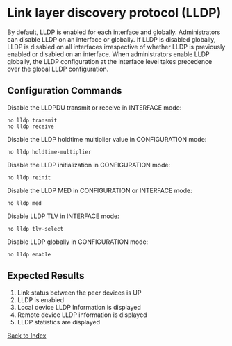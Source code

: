 # Link layer discovery protocol (LLDP)

By default, LLDP is enabled for each interface and globally. Administrators can disable LLDP on an interface or globally. If LLDP is disabled globally, LLDP is disabled on all interfaces irrespective of whether LLDP is previously enabled or disabled on an interface. When administrators enable LLDP globally, the LLDP configuration at the interface level takes precedence over the global LLDP configuration.

## Configuration Commands

Disable the LLDPDU transmit or receive in INTERFACE mode:

```
no lldp transmit
no lldp receive
```

Disable the LLDP holdtime multiplier value in CONFIGURATION mode:

```
no lldp holdtime-multiplier
```

Disable the LLDP initialization in CONFIGURATION mode:

```
no lldp reinit
```

Disable the LLDP MED in CONFIGURATION or INTERFACE mode:

```
no lldp med
```

Disable LLDP TLV in INTERFACE mode:

```
no lldp tlv-select
```

Disable LLDP globally in CONFIGURATION mode:

```
no lldp enable
```

## Expected Results

1. Link status between the peer devices is UP
2. LLDP is enabled
3. Local device LLDP Information is displayed
4. Remote device LLDP information is displayed
5. LLDP statistics are displayed

[Back to Index](index.md)



